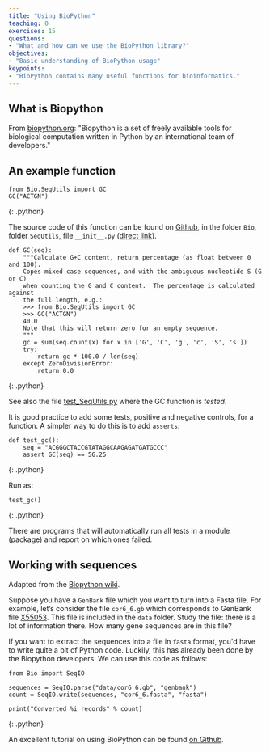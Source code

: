 ```yaml
---
title: "Using BioPython"
teaching: 0
exercises: 15
questions:
- "What and how can we use the BioPython library?"
objectives:
- "Basic understanding of BioPython usage"
keypoints:
- "BioPython contains many useful functions for bioinformatics."
---
```


## What is Biopython

From [biopython.org](https://biopython.org): "Biopython is a set of freely available tools for biological computation written in Python by an international team of developers."


## An example function
~~~
from Bio.SeqUtils import GC
GC("ACTGN")
~~~
{: .python}

The source code of this function can be found on [Github](https://github.com/biopython/biopython/), in the folder `Bio`, folder `SeqUtils`, file `__init__.py` ([direct link](https://github.com/biopython/biopython/blob/master/Bio/SeqUtils/__init__.py)).

~~~
def GC(seq):
    """Calculate G+C content, return percentage (as float between 0 and 100).
    Copes mixed case sequences, and with the ambiguous nucleotide S (G or C)
    when counting the G and C content.  The percentage is calculated against
    the full length, e.g.:
    >>> from Bio.SeqUtils import GC
    >>> GC("ACTGN")
    40.0
    Note that this will return zero for an empty sequence.
    """
    gc = sum(seq.count(x) for x in ['G', 'C', 'g', 'c', 'S', 's'])
    try:
        return gc * 100.0 / len(seq)
    except ZeroDivisionError:
        return 0.0
~~~
{: .python}


See also the file [test_SeqUtils.py](https://github.com/biopython/biopython/blob/master/Tests/test_SeqUtils.py#L139) where the GC function is *tested*.

It is good practice to add some tests, positive and negative controls, for a function. A simpler way to do this is to add `asserts`:

~~~
def test_gc():
    seq = "ACGGGCTACCGTATAGGCAAGAGATGATGCCC"
    assert GC(seq) == 56.25
~~~
{: .python}

Run as:

~~~
test_gc()
~~~
{: .python}

There are programs that will automatically run all tests in a module (package) and report on which ones failed.

## Working with sequences

Adapted from the [Biopython wiki](https://biopython.org/wiki/Converting_sequence_files).

Suppose you have a `GenBank` file which you want to turn into a Fasta file. For example, let’s consider the file `cor6_6.gb` which corresponds to GenBank file [X55053](https://www.ncbi.nlm.nih.gov/nuccore/X55053). This file is included in the `data` folder. Study the file: there is a lot of information there. How many gene sequences are in this file?

If you want to extract the sequences into a file in `fasta` format, you'd have to write quite a bit of Python code. Luckily, this has already been done by the Biopython developers. We can use this code as follows:

~~~
from Bio import SeqIO

sequences = SeqIO.parse("data/cor6_6.gb", "genbank")
count = SeqIO.write(sequences, "cor6_6.fasta", "fasta")

print("Converted %i records" % count)
~~~
{: .python}

An excellent tutorial on using BioPython can be found [on Github](https://github.com/peterjc/biopython_workshop).
